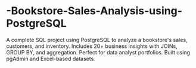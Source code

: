 # -Bookstore-Sales-Analysis-using-PostgreSQL
A complete SQL project using PostgreSQL to analyze a bookstore's sales, customers, and inventory. Includes 20+ business insights with JOINs, GROUP BY, and aggregation. Perfect for data analyst portfolios. Built using pgAdmin and Excel-based datasets.
